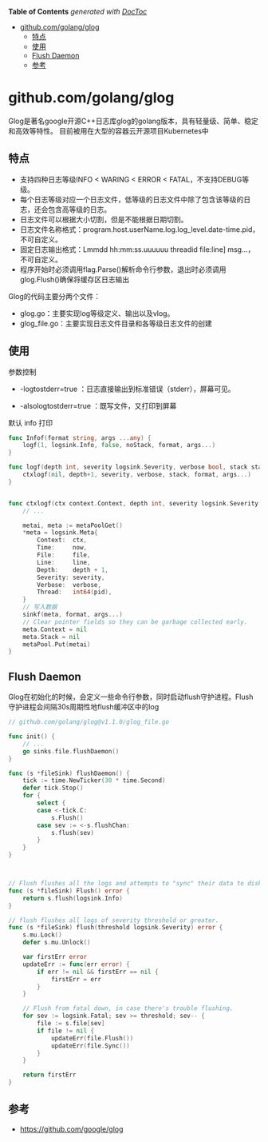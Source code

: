 <!-- START doctoc generated TOC please keep comment here to allow auto update -->
<!-- DON'T EDIT THIS SECTION, INSTEAD RE-RUN doctoc TO UPDATE -->
**Table of Contents**  *generated with [DocToc](https://github.com/thlorenz/doctoc)*

- [github.com/golang/glog](#githubcomgolangglog)
  - [特点](#%E7%89%B9%E7%82%B9)
  - [使用](#%E4%BD%BF%E7%94%A8)
  - [Flush Daemon](#flush-daemon)
  - [参考](#%E5%8F%82%E8%80%83)

<!-- END doctoc generated TOC please keep comment here to allow auto update -->

# github.com/golang/glog

Glog是著名google开源C++日志库glog的golang版本，具有轻量级、简单、稳定和高效等特性。 目前被用在大型的容器云开源项目Kubernetes中



## 特点

- 支持四种日志等级INFO < WARING < ERROR < FATAL，不支持DEBUG等级。
- 每个日志等级对应一个日志文件，低等级的日志文件中除了包含该等级的日志，还会包含高等级的日志。
- 日志文件可以根据大小切割，但是不能根据日期切割。
- 日志文件名称格式：program.host.userName.log.log_level.date-time.pid，不可自定义。
- 固定日志输出格式：Lmmdd hh:mm:ss.uuuuuu threadid file:line] msg…，不可自定义。
- 程序开始时必须调用flag.Parse()解析命令行参数，退出时必须调用glog.Flush()确保将缓存区日志输出


Glog的代码主要分两个文件：

- glog.go：主要实现log等级定义、输出以及vlog。
- glog_file.go：主要实现日志文件目录和各等级日志文件的创建

## 使用

参数控制

* -logtostderr=true ：日志直接输出到标准错误（stderr），屏幕可见。

* -alsologtostderr=true ：既写文件，又打印到屏幕

默认 info 打印

```go
func Infof(format string, args ...any) {
	logf(1, logsink.Info, false, noStack, format, args...)
}

func logf(depth int, severity logsink.Severity, verbose bool, stack stack, format string, args ...any) {
	ctxlogf(nil, depth+1, severity, verbose, stack, format, args...)
}


func ctxlogf(ctx context.Context, depth int, severity logsink.Severity, verbose bool, stack stack, format string, args ...any) {
    // ...

	metai, meta := metaPoolGet()
	*meta = logsink.Meta{
		Context:  ctx,
		Time:     now,
		File:     file,
		Line:     line,
		Depth:    depth + 1,
		Severity: severity,
		Verbose:  verbose,
		Thread:   int64(pid),
	}
	// 写入数据
	sinkf(meta, format, args...)
	// Clear pointer fields so they can be garbage collected early.
	meta.Context = nil
	meta.Stack = nil
	metaPool.Put(metai)
}
```

## Flush Daemon


Glog在初始化的时候，会定义一些命令行参数，同时启动flush守护进程。Flush守护进程会间隔30s周期性地flush缓冲区中的log
```go
// github.com/golang/glog@v1.1.0/glog_file.go

func init() {
    // ...
	go sinks.file.flushDaemon()
}

func (s *fileSink) flushDaemon() {
	tick := time.NewTicker(30 * time.Second)
	defer tick.Stop()
	for {
		select {
		case <-tick.C:
			s.Flush()
		case sev := <-s.flushChan:
			s.flush(sev)
		}
	}
}



// Flush flushes all the logs and attempts to "sync" their data to disk.
func (s *fileSink) Flush() error {
	return s.flush(logsink.Info)
}

// flush flushes all logs of severity threshold or greater.
func (s *fileSink) flush(threshold logsink.Severity) error {
	s.mu.Lock()
	defer s.mu.Unlock()

	var firstErr error
	updateErr := func(err error) {
		if err != nil && firstErr == nil {
			firstErr = err
		}
	}

	// Flush from fatal down, in case there's trouble flushing.
	for sev := logsink.Fatal; sev >= threshold; sev-- {
		file := s.file[sev]
		if file != nil {
			updateErr(file.Flush())
			updateErr(file.Sync())
		}
	}

	return firstErr
}

```




## 参考

- https://github.com/google/glog
